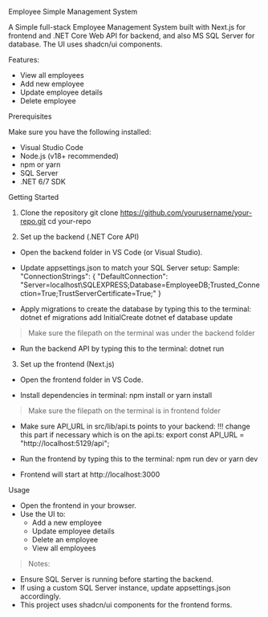 Employee Simple Management System

A Simple full-stack Employee Management System built with Next.js for frontend and .NET Core Web API for backend, and also MS SQL Server for database. The UI uses shadcn/ui components.


Features:
- View all employees
- Add new employee
- Update employee details
- Delete employee


Prerequisites

Make sure you have the following installed:
- Visual Studio Code
- Node.js (v18+ recommended)
- npm or yarn
- SQL Server
- .NET 6/7 SDK


Getting Started

1. Clone the repository
   git clone https://github.com/yourusername/your-repo.git
   cd your-repo

2. Set up the backend (.NET Core API)
- Open the backend folder in VS Code (or Visual Studio).

- Update appsettings.json to match your SQL Server setup:
Sample:
"ConnectionStrings": {
  "DefaultConnection": "Server=localhost\\SQLEXPRESS;Database=EmployeeDB;Trusted_Connection=True;TrustServerCertificate=True;"
}

- Apply migrations to create the database by typing this to the terminal:
  dotnet ef migrations add InitialCreate
  dotnet ef database update

> Make sure the filepath on the terminal was under the backend folder

- Run the backend API by typing this to the terminal:
  dotnet run

3. Set up the frontend (Next.js)
- Open the frontend folder in VS Code.

- Install dependencies in terminal:
  npm install or yarn install

> Make sure the filepath on the terminal is in frontend folder

- Make sure API_URL in src/lib/api.ts points to your backend:
  !!! change this part if necessary which is on the api.ts:
  export const API_URL = "http://localhost:5129/api";

- Run the frontend by typing this to the terminal:
  npm run dev or yarn dev

- Frontend will start at http://localhost:3000

Usage

- Open the frontend in your browser.
- Use the UI to:
  - Add a new employee
  - Update employee details
  - Delete an employee
  - View all employees


> Notes:
- Ensure SQL Server is running before starting the backend.
- If using a custom SQL Server instance, update appsettings.json accordingly.
- This project uses shadcn/ui components for the frontend forms.
